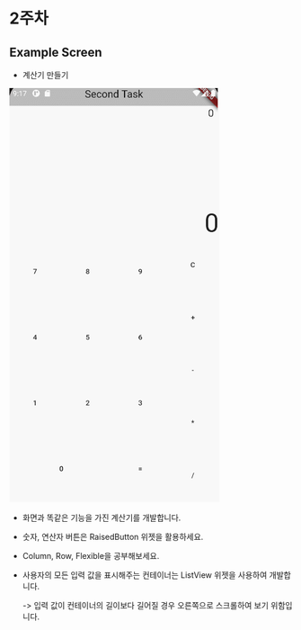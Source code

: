 # 2주차

## Example Screen

- 계산기 만들기

![2%E1%84%8C%E1%85%AE%E1%84%8E%E1%85%A1%209dfdd41447594a4480773e3abcb01b82/GIF.gif](2%E1%84%8C%E1%85%AE%E1%84%8E%E1%85%A1%209dfdd41447594a4480773e3abcb01b82/GIF.gif)

- 화면과 똑같은 기능을 가진 계산기를 개발합니다.
- 숫자, 연산자 버튼은 RaisedButton 위젯을 활용하세요.
- Column, Row, Flexible을 공부해보세요.
- 사용자의 모든 입력 값을 표시해주는 컨테이너는 ListView 위젯을 사용하여 개발합니다.

    -> 입력 값이 컨테이너의 길이보다 길어질 경우 오른쪽으로 스크롤하여 보기 위함입니다.
